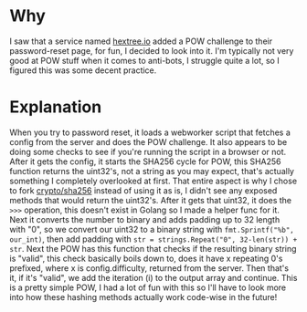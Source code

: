 # Why
I saw that a service named [hextree.io](https://hextree.io) added a POW challenge to their password-reset page, for fun, I decided to look into it. I'm typically not very good at POW stuff when it comes to anti-bots, I struggle quite a lot, so I figured this was some decent practice.

# Explanation
When you try to password reset, it loads a webworker script that fetches a config from the server and does the POW challenge. It also appears to be doing some checks to see if you're running the script in a browser or not. After it gets the config, it starts the SHA256 cycle for POW, this SHA256 function returns the uint32's, not a string as you may expect, that's actually something I completely overlooked at first. That entire aspect is why I chose to fork [crypto/sha256](https://github.com/golang/go/tree/master/src/crypto/sha256) instead of using it as is, I didn't see any exposed methods that would return the uint32's. After it gets that uint32, it does the `>>>` operation, this doesn't exist in Golang so I made a helper func for it. Next it converts the number to binary and adds padding up to 32 length with "0", so we convert our uint32 to a binary string with `fmt.Sprintf("%b", our_int)`, then add padding with `str = strings.Repeat("0", 32-len(str)) + str`. Next the POW has this function that checks if the resulting binary string is "valid", this check basically boils down to, does it have x repeating 0's prefixed, where x is config.difficulty, returned from the server. Then that's it, if it's "valid", we add the iteration (i) to the output array and continue. This is a pretty simple POW, I had a lot of fun with this so I'll have to look more into how these hashing methods actually work code-wise in the future!
